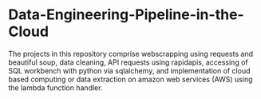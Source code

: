 # Data-Engineering-Pipeline-in-the-Cloud

The projects in this repository comprise webscrapping using requests and beautiful soup, data cleaning, API requests using rapidapis, accessing of SQL workbench with python via sqlalchemy, and implementation of cloud based computing or data extraction on amazon web services (AWS) using the lambda function handler.
